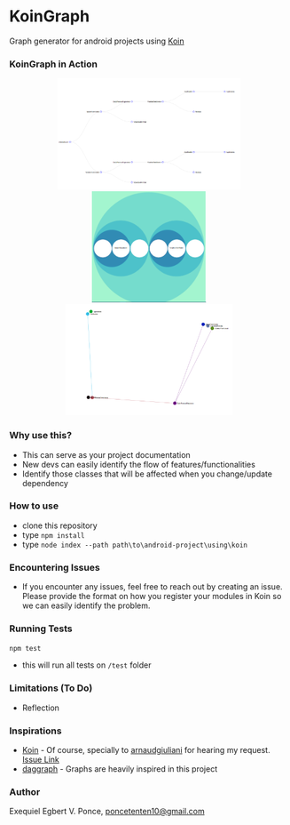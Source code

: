 # KoinGraph
Graph generator for android projects using [Koin](https://github.com/InsertKoinIO/koin)

### KoinGraph in Action
<div align="center">
  <img height="200" src="img/tree-graph.PNG" />
  <img height="200" src="img/bubble-graph.PNG" />
  <img height="200" src="img/link-node-graph.PNG" />
</div>

### Why use this?
- This can serve as your project documentation
- New devs can easily identify the flow of features/functionalities
- Identify those classes that will be affected when you change/update dependency

### How to use
- clone this repository
- type `npm install`
- type `node index --path path\to\android-project\using\koin`

### Encountering Issues
- If you encounter any issues, feel free to reach out by creating an issue. Please provide the format on how you register your modules in Koin so we can easily identify the problem.
  
### Running Tests
`npm test`
- this will run all tests on `/test` folder

### Limitations (To Do)
- Reflection

### Inspirations
- [Koin](https://github.com/InsertKoinIO/koin) - Of course, specially to [arnaudgiuliani](https://github.com/arnaudgiuliani) for hearing my request. [Issue Link](https://github.com/InsertKoinIO/koin/issues/479)
- [daggraph](https://github.com/dvdciri/daggraph) - Graphs are heavily inspired in this project

### Author
Exequiel Egbert V. Ponce, poncetenten10@gmail.com

